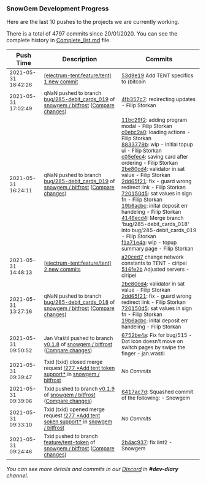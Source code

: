 
### SnowGem Development Progress

Here are the last 10 pushes to the projects we are currently working.

There is a total of 4797 commits since 20/01/2020. You can see the complete history in
 [Complete_list.md](Complete_list.md) file.

| Push Time | Description | Commits |
| --- | --- | --- |
| <sub>2021-05-31 18:42:26</sub> | <sub>[[electrum-tent:feature/tent] 1 new commit](https://github.com/ciripel/electrum-tent/commit/53d9e197aff0b5f6c296f25d3f8b61b256a9e1e5)</sub> | <sub>[53d9e19](https://github.com/ciripel/electrum-tent/commit/53d9e197aff0b5f6c296f25d3f8b61b256a9e1e5) Add TENT specifics to (bitcoin|blockchain).py - ciripel</sub> |
| <sub>2021-05-31 17:02:49</sub> | <sub>qNaN pushed to branch [bug/285\-debit\_cards\_019](https://gitlab.com/snowgem/bitfrost/commits/bug/285-debit_cards_019) of [snowgem / bitfrost](https://gitlab.com/snowgem/bitfrost) ([Compare changes](https://gitlab.com/snowgem/bitfrost/compare/f1a71e4a3304d0adf8b9c2c489f881ddaf74f416...4fb357c770da5cfd16dd44f54848541e09c2362d))</sub> | <sub>[4fb357c7](https://gitlab.com/snowgem/bitfrost/-/commit/4fb357c770da5cfd16dd44f54848541e09c2362d): redirecting updates - Filip Storkan</sub> |
| <sub>2021-05-31 16:24:11</sub> | <sub>qNaN pushed to branch [bug/285\-debit\_cards\_019](https://gitlab.com/snowgem/bitfrost/commits/bug/285-debit_cards_019) of [snowgem / bitfrost](https://gitlab.com/snowgem/bitfrost) ([Compare changes](https://gitlab.com/snowgem/bitfrost/compare/d762ddc5b3a3ac6f39f706ebc6bd7299deaac0db...f1a71e4a3304d0adf8b9c2c489f881ddaf74f416))</sub> | <sub>[11bc29f2](https://gitlab.com/snowgem/bitfrost/-/commit/11bc29f2534a0ec69e8f51e61cc991030b16e375): adding program modal - Filip Storkan<br>[c0ebc2a0](https://gitlab.com/snowgem/bitfrost/-/commit/c0ebc2a0b9b03158c16d03c04fe91cad6693cc39): loading actions - Filip Storkan<br>[8833779b](https://gitlab.com/snowgem/bitfrost/-/commit/8833779b5e95834f08e5320fc8555ffadcff1f2d): wip - initial topup ui - Filip Storkan<br>[c05efec4](https://gitlab.com/snowgem/bitfrost/-/commit/c05efec40d2a13682ade5a379dfc876deadeead8): saving card after ordering - Filip Storkan<br>[2be80cd4](https://gitlab.com/snowgem/bitfrost/-/commit/2be80cd4948675217bb0e21fbfec01b68ee717ad): validator in sat value - Filip Storkan<br>[2dd65f21](https://gitlab.com/snowgem/bitfrost/-/commit/2dd65f219c9ee112ebf102a5e1da0a8bec116d4b): fix - guard wrong redirect link - Filip Storkan<br>[720150d5](https://gitlab.com/snowgem/bitfrost/-/commit/720150d5877e947842b378e7f3fe27fad69d4585): sat values in sign fn - Filip Storkan<br>[19b6acbc](https://gitlab.com/snowgem/bitfrost/-/commit/19b6acbcd5ab3547d9484b81fc4220a8126f3698): inital deposit err handeling - Filip Storkan<br>[4146ecd4](https://gitlab.com/snowgem/bitfrost/-/commit/4146ecd40f920438e50f487b114efc11155470d2): Merge branch 'bug/285-debit_cards_018' into bug/285-debit_cards_019 - Filip Storkan<br>[f1a71e4a](https://gitlab.com/snowgem/bitfrost/-/commit/f1a71e4a3304d0adf8b9c2c489f881ddaf74f416): wip - topup summary page - Filip Storkan</sub> |
| <sub>2021-05-31 14:48:13</sub> | <sub>[[electrum-tent:feature/tent] 2 new commits](https://github.com/ciripel/electrum-tent/compare/cad4e77853b1...516fe2b84e6b)</sub> | <sub>[a20ced7](https://github.com/ciripel/electrum-tent/commit/a20ced7769793c0addf686ee8b0dc2e804606b22) change network constants to TENT - ciripel<br>[516fe2b](https://github.com/ciripel/electrum-tent/commit/516fe2b84e6bff01a49ab0df62fbe41ae056d212) Adjusted servers - ciripel</sub> |
| <sub>2021-05-31 13:27:16</sub> | <sub>qNaN pushed to branch [bug/285\-debit\_cards\_018](https://gitlab.com/snowgem/bitfrost/commits/bug/285-debit_cards_018) of [snowgem / bitfrost](https://gitlab.com/snowgem/bitfrost) ([Compare changes](https://gitlab.com/snowgem/bitfrost/compare/c05efec40d2a13682ade5a379dfc876deadeead8...19b6acbcd5ab3547d9484b81fc4220a8126f3698))</sub> | <sub>[2be80cd4](https://gitlab.com/snowgem/bitfrost/-/commit/2be80cd4948675217bb0e21fbfec01b68ee717ad): validator in sat value - Filip Storkan<br>[2dd65f21](https://gitlab.com/snowgem/bitfrost/-/commit/2dd65f219c9ee112ebf102a5e1da0a8bec116d4b): fix - guard wrong redirect link - Filip Storkan<br>[720150d5](https://gitlab.com/snowgem/bitfrost/-/commit/720150d5877e947842b378e7f3fe27fad69d4585): sat values in sign fn - Filip Storkan<br>[19b6acbc](https://gitlab.com/snowgem/bitfrost/-/commit/19b6acbcd5ab3547d9484b81fc4220a8126f3698): inital deposit err handeling - Filip Storkan</sub> |
| <sub>2021-05-31 09:50:52</sub> | <sub>Jan Vraštil pushed to branch [v0\.1\.8](https://gitlab.com/snowgem/bitfrost/commits/v0.1.8) of [snowgem / bitfrost](https://gitlab.com/snowgem/bitfrost) ([Compare changes](https://gitlab.com/snowgem/bitfrost/compare/3729c90d36a867bedb86c5eb743fe422a30736e3...6752be4abe98b3a936450e5f97ccf574af4c24cf))</sub> | <sub>[6752be4a](https://gitlab.com/snowgem/bitfrost/-/commit/6752be4abe98b3a936450e5f97ccf574af4c24cf): Fix for bug/515 - Dot icon doesn't move on switch pages by swipe the finger - jan.vrastil</sub> |
| <sub>2021-05-31 09:39:47</sub> | <sub>Txid (txid) closed merge request [\!277 \*Add tent token support\*](https://gitlab.com/snowgem/bitfrost/-/merge_requests/277) in [snowgem / bitfrost](https://gitlab.com/snowgem/bitfrost)</sub> | <sub>_No Commits_</sub> |
| <sub>2021-05-31 09:39:06</sub> | <sub>Txid pushed to branch [v0\.1\.9](https://gitlab.com/snowgem/bitfrost/commits/v0.1.9) of [snowgem / bitfrost](https://gitlab.com/snowgem/bitfrost) ([Compare changes](https://gitlab.com/snowgem/bitfrost/compare/f90ab9963b7abfcd7287380c75a9b6080ae9cea2...6417ac7d773193090868634d40c64674fd2dd982))</sub> | <sub>[6417ac7d](https://gitlab.com/snowgem/bitfrost/-/commit/6417ac7d773193090868634d40c64674fd2dd982): Squashed commit of the following: - Snowgem</sub> |
| <sub>2021-05-31 09:33:10</sub> | <sub>Txid (txid) opened merge request [\!277 \*Add tent soken support\*](https://gitlab.com/snowgem/bitfrost/-/merge_requests/277) in [snowgem / bitfrost](https://gitlab.com/snowgem/bitfrost)</sub> | <sub>_No Commits_</sub> |
| <sub>2021-05-31 09:24:46</sub> | <sub>Txid pushed to branch [feature/tent\-token](https://gitlab.com/snowgem/bitfrost/commits/feature/tent-token) of [snowgem / bitfrost](https://gitlab.com/snowgem/bitfrost) ([Compare changes](https://gitlab.com/snowgem/bitfrost/compare/b891440373caa21d2a2dffbcdac28ddbe51efd75...2b4ac9374fb84e43038b3b38c7d2f66a4827ecfb))</sub> | <sub>[2b4ac937](https://gitlab.com/snowgem/bitfrost/-/commit/2b4ac9374fb84e43038b3b38c7d2f66a4827ecfb): fix lint2 - Snowgem</sub> |

_You can see more details and commits in our [Discord](https://discord.gg/zumGnbg) in **#dev-diary** channel._
